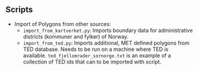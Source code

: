 ## Scripts

- Import of Polygons from other sources:
    - `import_from_kartverket.py`: Imports boundary data for administrative districts (kommuner and
         fylker) of Norway.
    - `import_from_ted.py`: Imports additional, MET defined polygons from TED database. Needs to be run on a machine
        where TED is available. `ted_fjellomrader_sornorge.txt` is an example of a collection of TED ids that can to
        be imported with script.
